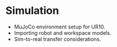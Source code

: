 # Simulation

- MuJoCo environment setup for UR10.
- Importing robot and workspace models.
- Sim-to-real transfer considerations.
